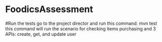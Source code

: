 # FoodicsAssessment

#Run the tests
go to the project director and run this command: mvn test
this command will run the scenario for checking items purchasing and 3 APIs: create, get, and update user
